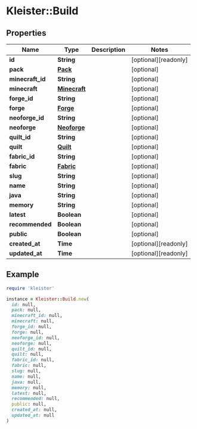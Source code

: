 # Kleister::Build

## Properties

| Name | Type | Description | Notes |
| ---- | ---- | ----------- | ----- |
| **id** | **String** |  | [optional][readonly] |
| **pack** | [**Pack**](Pack.md) |  | [optional] |
| **minecraft_id** | **String** |  | [optional] |
| **minecraft** | [**Minecraft**](Minecraft.md) |  | [optional] |
| **forge_id** | **String** |  | [optional] |
| **forge** | [**Forge**](Forge.md) |  | [optional] |
| **neoforge_id** | **String** |  | [optional] |
| **neoforge** | [**Neoforge**](Neoforge.md) |  | [optional] |
| **quilt_id** | **String** |  | [optional] |
| **quilt** | [**Quilt**](Quilt.md) |  | [optional] |
| **fabric_id** | **String** |  | [optional] |
| **fabric** | [**Fabric**](Fabric.md) |  | [optional] |
| **slug** | **String** |  | [optional] |
| **name** | **String** |  | [optional] |
| **java** | **String** |  | [optional] |
| **memory** | **String** |  | [optional] |
| **latest** | **Boolean** |  | [optional] |
| **recommended** | **Boolean** |  | [optional] |
| **public** | **Boolean** |  | [optional] |
| **created_at** | **Time** |  | [optional][readonly] |
| **updated_at** | **Time** |  | [optional][readonly] |

## Example

```ruby
require 'kleister'

instance = Kleister::Build.new(
  id: null,
  pack: null,
  minecraft_id: null,
  minecraft: null,
  forge_id: null,
  forge: null,
  neoforge_id: null,
  neoforge: null,
  quilt_id: null,
  quilt: null,
  fabric_id: null,
  fabric: null,
  slug: null,
  name: null,
  java: null,
  memory: null,
  latest: null,
  recommended: null,
  public: null,
  created_at: null,
  updated_at: null
)
```

